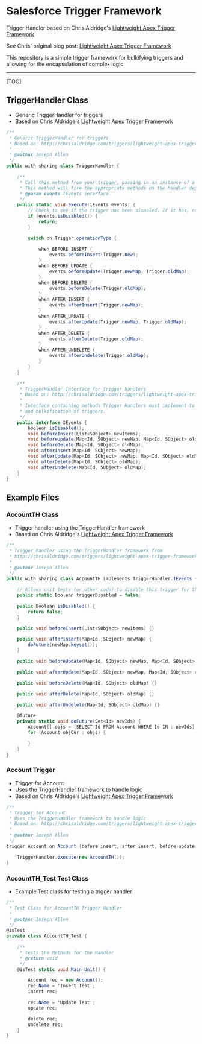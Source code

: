 # Salesforce Trigger Framework

Trigger Handler based on Chris Aldridge's [Lightweight Apex Trigger Framework](https://github.com/ChrisAldridge/Lightweight-Trigger-Framework)

See Chris' original blog post: [Lightweight Apex Trigger Framework](http://chrisaldridge.com/triggers/lightweight-apex-trigger-framework/)

This repository is a simple trigger framework for bulkifying triggers and allowing for the encapsulation of complex logic.

---

[TOC]

## TriggerHandler Class

- Generic TriggerHandler for triggers
- Based on Chris Aldridge's [Lightweight Apex Trigger Framework](http://chrisaldridge.com/triggers/lightweight-apex-trigger-framework)

``` csharp
/**
 * Generic TriggerHandler for triggers
 * Based on: http://chrisaldridge.com/triggers/lightweight-apex-trigger-framework/
 *
 * @author Joseph Allen
 */
public with sharing class TriggerHandler {

    /**
     * Call this method from your trigger, passing in an instance of a trigger handler which implements TriggerHandler.IEvents
     * This method will fire the appropriate methods on the handler depending on the trigger context.
     * @param events IEvents interface
     */
    public static void execute(IEvents events) {
        // Check to see if the trigger has been disabled. If it has, return
        if (events.isDisabled()) {
            return;
        }

        switch on Trigger.operationType {

            when BEFORE_INSERT {
                events.beforeInsert(Trigger.new);
            }
            when BEFORE_UPDATE {
                events.beforeUpdate(Trigger.newMap, Trigger.oldMap);
            }
            when BEFORE_DELETE {
                events.beforeDelete(Trigger.oldMap);
            }
            when AFTER_INSERT {
                events.afterInsert(Trigger.newMap);
            }
            when AFTER_UPDATE {
                events.afterUpdate(Trigger.newMap, Trigger.oldMap);
            }
            when AFTER_DELETE {
                events.afterDelete(Trigger.oldMap);
            }
            when AFTER_UNDELETE {
                events.afterUndelete(Trigger.oldMap);
            }
        }
    }

    /**
     * TriggerHandler Interface for trigger handlers
     * Based on: http://chrisaldridge.com/triggers/lightweight-apex-trigger-framework/
     *
     * Interface containing methods Trigger Handlers must implement to enforce best practice
     * and bulkification of triggers.
     */
    public interface IEvents {
        boolean isDisabled();
        void beforeInsert(List<SObject> newItems);
        void beforeUpdate(Map<Id, SObject> newMap, Map<Id, SObject> oldMap);
        void beforeDelete(Map<Id, SObject> oldMap);
        void afterInsert(Map<Id, SObject> newMap);
        void afterUpdate(Map<Id, SObject> newMap, Map<Id, SObject> oldMap);
        void afterDelete(Map<Id, SObject> oldMap);
        void afterUndelete(Map<Id, SObject> oldMap);
    }
}
```

## Example Files

### AccountTH Class

- Trigger handler using the TriggerHandler framework
- Based on Chris Aldridge's [Lightweight Apex Trigger Framework](http://chrisaldridge.com/triggers/lightweight-apex-trigger-framework)

``` csharp
/**
 * Trigger handler using the TriggerHandler framework from
 * http://chrisaldridge.com/triggers/lightweight-apex-trigger-framework/
 *
 * @author Joseph Allen
 */
public with sharing class AccountTH implements TriggerHandler.IEvents {

    // Allows unit tests (or other code) to disable this trigger for the transaction
    public static Boolean triggerDisabled = false;

    public Boolean isDisabled() {
        return false;
    }

    public void beforeInsert(List<SObject> newItems) {}

    public void afterInsert(Map<Id, SObject> newMap) {
        doFuture(newMap.keyset());
    }

    public void beforeUpdate(Map<Id, SObject> newMap, Map<Id, SObject> oldMap) {}

    public void afterUpdate(Map<Id, SObject> newMap, Map<Id, SObject> oldMap) {}

    public void beforeDelete(Map<Id, SObject> oldMap) {}

    public void afterDelete(Map<Id, SObject> oldMap) {}

    public void afterUndelete(Map<Id, SObject> oldMap) {}

    @future
    private static void doFuture(Set<Id> newIds) {
        Account[] objs = [SELECT Id FROM Account WHERE Id IN : newIds];
        for (Account objCur : objs) {

        }
    }
}
```

### Account Trigger

- Trigger for Account
- Uses the TriggerHandler framework to handle logic
- Based on Chris Aldridge's [Lightweight Apex Trigger Framework](http://chrisaldridge.com/triggers/lightweight-apex-trigger-framework)

``` csharp
/**
 * Trigger for Account
 * Uses the TriggerHandler framework to handle logic
 * Based on: http://chrisaldridge.com/triggers/lightweight-apex-trigger-framework/
 *
 * @author Joseph Allen
 */
trigger Account on Account (before insert, after insert, before update, after update, before delete, after delete, after undelete) {

    TriggerHandler.execute(new AccountTH());
}
```

### AccountTH_Test Test Class

- Example Test class for testing a trigger handler

``` csharp
/**
 * Test Class for AccountTH Trigger Handler
 *
 * @author Joseph Allen
 */
@isTest
private class AccountTH_Test {

    /**
     * Tests the Methods for the Handler
     * @return void
     */
    @isTest static void Main_Unit() {

        Account rec = new Account();
        rec.Name = 'Insert Test';
        insert rec;

        rec.Name = 'Update Test';
        update rec;

        delete rec;
        undelete rec;
    }
}
```
